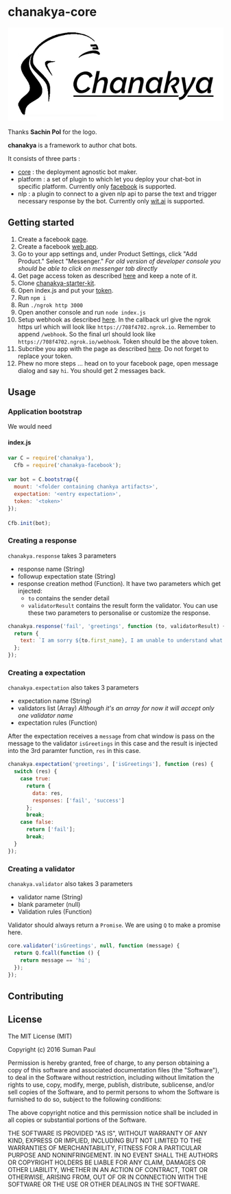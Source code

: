 # chanakya-core

![Chanakya logo](https://raw.githubusercontent.com/chanakya-chants/chanakya-core/master/Chanakya_logo.jpg)

Thanks **Sachin Pol** for the logo.

**chanakya** is a framework to author chat bots. 

It consists of three parts :

* [core](https://github.com/chanakya-chants/chanakya-core) : the deployment agnostic bot maker.
* platform : a set of plugin to which let you deploy your chat-bot in specific platform. Currently only [facebook](https://developers.facebook.com/docs/messenger-platform) is supported. 
* nlp : a plugin to connect to a given nlp api to parse the text and trigger necessary response by the bot. Currently only [wit.ai](https://wit.ai/) is supported.

## Getting started

1. Create a facebook [page](https://www.facebook.com/pages/create/).
2. Create a facebook [web app](https://developers.facebook.com/quickstarts/?platform=web).
3. Go to your app settings and, under Product Settings, click "Add Product." Select "Messenger." *For old version of developer console you should be able to click on messenger tab directly*
4. Get page access token as described [here](https://developers.facebook.com/docs/messenger-platform/quickstart#get_page_access_token) and keep a note of it.
5. Clone [chanakya-starter-kit](https://github.com/chanakya-chants/chanakya-starter-kit).
6. Open index.js and put your [token](https://github.com/chanakya-chants/chanakya-starter-kit/blob/master/index.js#L12).
7. Run `npm i`
8. Run `./ngrok http 3000`
9. Open another console and run `node index.js`
10. Setup webhook as described [here](https://developers.facebook.com/docs/messenger-platform/quickstart#setup_webhook). In the callback url give the ngrok https url which will look like `https://708f4702.ngrok.io`. Remember to append `/webhook`. So the final url should look like `https://708f4702.ngrok.io/webhook`. Token should be the above token.
11. Subcribe you app with the page as described [here](https://developers.facebook.com/docs/messenger-platform/quickstart#subscribe_app_page). Do not forget to replace your token.
12. Phew no more steps ... head on to your facebook page, open message dialog and say `hi`. You should get 2 messages back.




## Usage

### Application bootstrap

We would need

#### index.js
```javascript
var C = require('chanakya'),
  Cfb = require('chanakya-facebook');

var bot = C.bootstrap({
  mount: '<folder containing chankya artifacts>',
  expectation: '<entry expectation>',
  token: '<token>'
});

Cfb.init(bot);
```

### Creating a response

`chanakya.response` takes 3 parameters
* response name (String)
* followup expectation state (String)
* response creation method (Function). It have two parameters which get injected:
  * `to` contains the sender detail
  * `validatorResult` contains the result form the validator. You can use these two parameters to personalise or customize the response. 

```javascript
chanakya.response('fail', 'greetings', function (to, validatorResult) {
  return {
    text: `I am sorry ${to.first_name}, I am unable to understand what you mean.`
  };
});
```

### Creating a expectation

`chanakya.expectation` also takes 3 parameters 
* expectation name (String)
* validators list (Array) *Although it's an array for now it will accept only one validator name*
* expectation rules (Function)

After the expectation receives a `message` from chat window is pass on the message to the validator `isGreetings` in this case and the result is injected into the 3rd paramter function, `res` in this case.

```javascript
chanakya.expectation('greetings', ['isGreetings'], function (res) {
  switch (res) {
    case true:
      return {
        data: res,
        responses: ['fail', 'success']
      };
      break;
    case false:
      return ['fail'];
      break;
  }
});

```

### Creating a validator

`chanakya.validator` also takes 3 parameters 
* validator name (String)
* blank parameter (null)
* Validation rules (Function)

Validator should always return a `Promise`. We are using `Q` to make a promise here.

```javascript
core.validator('isGreetings', null, function (message) {
  return Q.fcall(function () {
    return message == 'hi';
  });
});
```

## Contributing

## License 

The MIT License (MIT)

Copyright (c) 2016 Suman Paul

Permission is hereby granted, free of charge, to any person obtaining a copy
of this software and associated documentation files (the "Software"), to deal
in the Software without restriction, including without limitation the rights
to use, copy, modify, merge, publish, distribute, sublicense, and/or sell
copies of the Software, and to permit persons to whom the Software is
furnished to do so, subject to the following conditions:

The above copyright notice and this permission notice shall be included in all
copies or substantial portions of the Software.

THE SOFTWARE IS PROVIDED "AS IS", WITHOUT WARRANTY OF ANY KIND, EXPRESS OR
IMPLIED, INCLUDING BUT NOT LIMITED TO THE WARRANTIES OF MERCHANTABILITY,
FITNESS FOR A PARTICULAR PURPOSE AND NONINFRINGEMENT. IN NO EVENT SHALL THE
AUTHORS OR COPYRIGHT HOLDERS BE LIABLE FOR ANY CLAIM, DAMAGES OR OTHER
LIABILITY, WHETHER IN AN ACTION OF CONTRACT, TORT OR OTHERWISE, ARISING FROM,
OUT OF OR IN CONNECTION WITH THE SOFTWARE OR THE USE OR OTHER DEALINGS IN THE
SOFTWARE.
